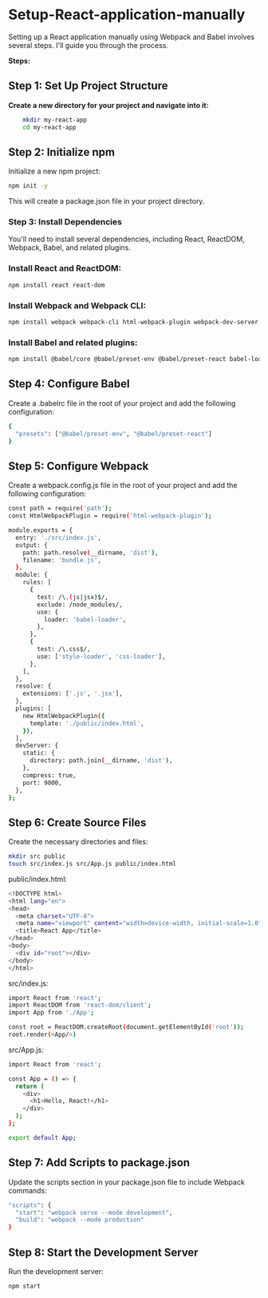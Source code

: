 # Setup-React-application-manually
Setting up a React application manually using Webpack and Babel involves several steps. I'll guide you through the process.

**Steps:**

## Step 1: Set Up Project Structure
**Create a new directory for your project and navigate into it:**
```bash
    mkdir my-react-app
    cd my-react-app
```

## Step 2: Initialize npm
Initialize a new npm project:
```bash
npm init -y
```
This will create a package.json file in your project directory.

### Step 3: Install Dependencies
You'll need to install several dependencies, including React, ReactDOM, Webpack, Babel, and related plugins.

### Install React and ReactDOM:
```bash
npm install react react-dom
```
### Install Webpack and Webpack CLI:
```bash
npm install webpack webpack-cli html-webpack-plugin webpack-dev-server --save-dev
```

### Install Babel and related plugins:
```bash
npm install @babel/core @babel/preset-env @babel/preset-react babel-loader --save-dev
```

## Step 4: Configure Babel
Create a .babelrc file in the root of your project and add the following configuration:
```bash
{
  "presets": ["@babel/preset-env", "@babel/preset-react"]
}
```
## Step 5: Configure Webpack
Create a webpack.config.js file in the root of your project and add the following configuration:
```bash
const path = require('path');
const HtmlWebpackPlugin = require('html-webpack-plugin');

module.exports = {
  entry: './src/index.js',
  output: {
    path: path.resolve(__dirname, 'dist'),
    filename: 'bundle.js',
  },
  module: {
    rules: [
      {
        test: /\.(js|jsx)$/,
        exclude: /node_modules/,
        use: {
          loader: 'babel-loader',
        },
      },
      {
        test: /\.css$/,
        use: ['style-loader', 'css-loader'],
      },
    ],
  },
  resolve: {
    extensions: ['.js', '.jsx'],
  },
  plugins: [
    new HtmlWebpackPlugin({
      template: './public/index.html',
    }),
  ],
  devServer: {
    static: {
      directory: path.join(__dirname, 'dist'),
    },
    compress: true,
    port: 9000,
  },
};
```

## Step 6: Create Source Files
Create the necessary directories and files:
```bash
mkdir src public
touch src/index.js src/App.js public/index.html
```
public/index.html:
```bash
<!DOCTYPE html>
<html lang="en">
<head>
  <meta charset="UTF-8">
  <meta name="viewport" content="width=device-width, initial-scale=1.0">
  <title>React App</title>
</head>
<body>
  <div id="root"></div>
</body>
</html>
```
src/index.js:
```bash
import React from 'react';
import ReactDOM from 'react-dom/client';
import App from './App';

const root = ReactDOM.createRoot(document.getElementById('root'));
root.render(<App/>)
```
src/App.js:
```bash
import React from 'react';

const App = () => {
  return (
    <div>
      <h1>Hello, React!</h1>
    </div>
  );
};

export default App;
```

## Step 7: Add Scripts to package.json
Update the scripts section in your package.json file to include Webpack commands:
```bash
"scripts": {
  "start": "webpack serve --mode development",
  "build": "webpack --mode production"
}
```
## Step 8: Start the Development Server
Run the development server:
```bash
npm start
```
